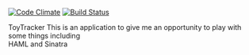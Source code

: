 [![Code Climate](https://codeclimate.com/github/ryknow/toy_tracker.png)](https://codeclimate.com/github/ryknow/toy_tracker)  [![Build Status](https://travis-ci.org/ryknow/toy_tracker.png?branch=master)](https://travis-ci.org/ryknow/toy_tracker)

ToyTracker
This is an application to give me an opportunity to play with some things including  
HAML and Sinatra
